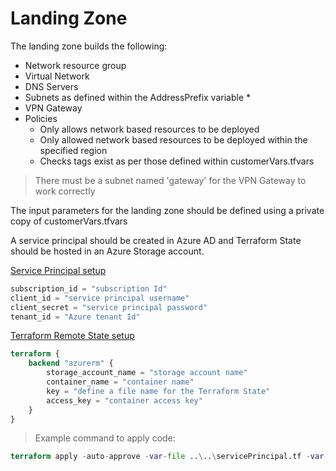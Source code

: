 # Landing Zone
The landing zone builds the following:

* Network resource group
* Virtual Network
* DNS Servers
* Subnets as defined within the AddressPrefix variable *
* VPN Gateway
* Policies
  * Only allows network based resources to be deployed
  * Only allowed network based resources to be deployed within the specified region
  * Checks tags exist as per those defined within customerVars.tfvars

> There must be a subnet named 'gateway' for the VPN Gateway to work correctly

The input parameters for the landing zone should be defined using a private copy of customerVars.tfvars

A service principal should be created in Azure AD and Terraform State should be hosted in an Azure Storage account.

[Service Principal setup](https://www.terraform.io/docs/providers/azurerm/auth/service_principal_client_secret.html)

```terraform
subscription_id = "subscription Id"
client_id = "service principal username"
client_secret = "service principal password"
tenant_id = "Azure tenant Id"
```

[Terraform Remote State setup](https://www.terraform.io/docs/backends/types/azurerm.html)

```terraform
terraform {
    backend "azurerm" {
        storage_account_name = "storage account name"
        container_name = "container name"
        key = "define a file name for the Terraform State"
        access_key = "container access key"
    }
}
```

> Example command to apply code:
```terraform
terraform apply -auto-approve -var-file ..\..\servicePrincipal.tf -var-file ..\..\Customer\customerVars.tf
```